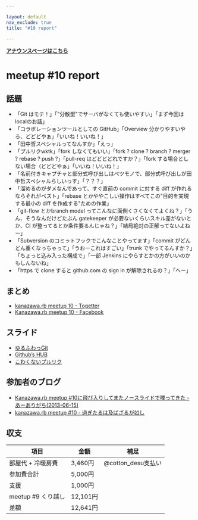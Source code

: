```yaml
---

layout: default
nav_exclude: true
title: "#10 report"

---
```


<p> <a href="./"><strong>アナウンスページはこちら</strong></a></p>

meetup #10 report
==================

話題
----

-   「Git はモテ！」「"分散型"でサーバがなくても使いやすい」「まず今回はlocalのお話」
-   「コラボレーションツールとしての GitHub」「Overview 分かりやすいやろ、どどどやぁ」「いいね！いいね！」
-   「田中哲スペシャルってなんすか」「えっ」
-   「プルリクwktk」「fork しなくてもいい」「fork ? clone ? branch ? merger ? rebase ? push ?」「pull-req はどどどどれですか？」「fork する場合としない場合（どどどやぁ」「いいね！いいね！」
-   「名前付きキャプチャと部分式呼び出しはベツモノで、部分式呼び出しが田中哲スペシャルらしいっす」「？？？」
-   「溜めるのがダメなんであって、すぐ直前の commit に対する diff が作れるならそれがベスト」「rebase とかややこしい操作はすべてこの"目的を実現する最小の diff を作成する"ための作業」
-   「git-flow とかbranch model ってこんなに面倒くさくなくてよくね？」「うん、そうなんだけどたぶん gatekeeper が必要ないくらいスキル差がないとか、CI が整ってるとか条件要るんじゃね？」「結局絶対の正解ってないよねー」
-   「Subversion のコミットフックでこんなことやってます」「commit がどんどん重くなっちゃって」「うおーこれはすごい」「trunk でやってるんすか？」「ちょっと込み入った構成で」「一部 Jenkins にやらすとかの方がいいのかもしんないね」
-   「https で clone すると github.com の sign in が解除されるの？」「へー」

まとめ
------

-   [kanazawa.rb meetup 10 - Togetter](http://togetter.com/li/519372)
-   [Kanazawa.rb meetup 10 - Facebook](https://www.facebook.com/media/set/?set=a.546734868702287.1073741828.462234290485679)

スライド
--------

-   [ゆるふわっGit](http://www.slideshare.net/cottondesu/git-23054387)
-   [Github’s HUB](http://www.slideshare.net/tomokazu/githubs-hub)
-   [こわくないプルリク](http://www.slideshare.net/tomokazu/kanazawa-rb-102)

参加者のブログ
--------------

-   [Kanazawa.rb meetup #10に飛び入りしてまたノースライドで喋ってきた - あーありがち(2013-06-15)](http://aligach.net/diary/20130615.html#p01)
-   [kanazawa.rb meetup #10 - 過ぎたるは及ばざるが如し](http://cotton-desu.hatenablog.com/entry/2013/06/17/220237)

収支
----

 | 項目                  | 金額       | 補足                  |
 | --------------------- | ---------- | --------------------- |
 | 部屋代 + 冷暖房費     | 3,460円    | @cotton\_desu支払い   |
 | 参加費合計            | 5,000円    |                       |
 | 支援                  | 1,000円    |                       |
 | meetup #9 くり越し    | 12,101円   |                       |
 | 差額                  | 12,641円   |                       |


